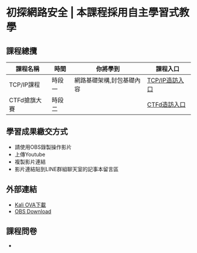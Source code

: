 # 初探網路安全 | 本課程採用自主學習式教學
## 課程總攬
|課程名稱|時間|你將學到|課程入口|
|--|--|--|--|
|TCP/IP課程|時段一|網路基礎架構,封包基礎內容|[TCP/IP造訪入口]()|
|CTFd搶旗大賽|時段二||[CTFd造訪入口](https://github.com/shawnhuang125/CTFd)|

## 學習成果繳交方式
- 請使用OBS錄製操作影片
- 上傳Youtube
- 複製影片連結
- 影片連結貼到LINE群組聊天室的記事本留言區

## 外部連結
- [Kali OVA下載]()
- [OBS Download](https://obsproject.com/download)

## 課程問卷
- 

